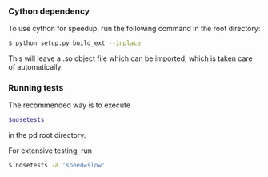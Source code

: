 ### Cython dependency

To use cython for speedup, run the following command in the root directory:


```sh
$ python setup.py build_ext --inplace
```

This will leave a .so object file which can be imported, which is taken care of automatically.


### Running tests

The recommended way is to execute

```sh
$nosetests
```

in the pd root directory.

For extensive testing, run 

```sh
$ nosetests -a 'speed=slow'
```
